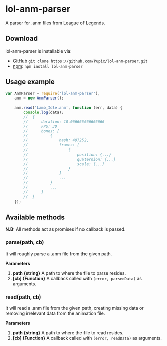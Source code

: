 # lol-anm-parser
A parser for .anm files from League of Legends.

## Download
lol-anm-parser is installable via:

- [GitHub](https://github.com/Pupix/lol-anm-parser) `git clone https://github.com/Pupix/lol-anm-parser.git`
- [npm](https://www.npmjs.com/): `npm install lol-anm-parser`

## Usage example

```js
var AnmParser = require('lol-anm-parser'),
    anm = new AnmParser();
    
    anm.read('Lamb_Idle.anm', function (err, data) {
        console.log(data);
        //  {
        //      duration: 10.066666666666666
        //      FPS: 30
        //      bones: [
        //          {
        //              hash: 497252,
        //              frames: [
        //                  {
        //                      position: {...}
        //                      quaternion: {...}
        //                      scale: {...}
        //                  }
        //              ]
        //              ...
        //          }
        //          ...
        //      ]
        //  }
    });

```

## Available methods

**N.B:** All methods act as promises if no callback is passed.

### parse(path, cb)

It will roughly parse a .anm file from the given path.

**Parameters**

1. **path {string}** A path to where the file to parse resides.
2. **[cb] {Function}** A callback called with `(error, parsedData)` as arguments.

### read(path, cb)

It will read a .anm file from the given path, creating missing data or removing irrelevant data from the animation file.

**Parameters**

1. **path {string}** A path to where the file to read resides.
2. **[cb] {Function}** A callback called with `(error, readData)` as arguments.

